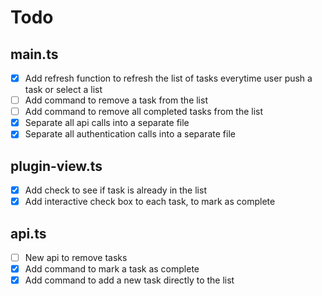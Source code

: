 # Todo

## main.ts

- [x] Add refresh function to refresh the list of tasks everytime user push a task or select a list
- [ ] Add command to remove a task from the list
- [ ] Add command to remove all completed tasks from the list
- [x] Separate all api calls into a separate file
- [x] Separate all authentication calls into a separate file

## plugin-view.ts

- [x] Add check to see if task is already in the list
- [x] Add interactive check box to each task, to mark as complete

## api.ts

- [ ] New api to remove tasks
- [x] Add command to mark a task as complete
- [x] Add command to add a new task directly to the list
